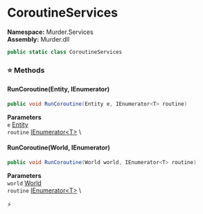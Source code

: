 # CoroutineServices

**Namespace:** Murder.Services \
**Assembly:** Murder.dll

```csharp
public static class CoroutineServices
```

### ⭐ Methods
#### RunCoroutine(Entity, IEnumerator<T>)
```csharp
public void RunCoroutine(Entity e, IEnumerator<T> routine)
```

**Parameters** \
`e` [Entity](/Bang/Entities/Entity.html) \
`routine` [IEnumerator\<T\>](https://learn.microsoft.com/en-us/dotnet/api/System.Collections.Generic.IEnumerator-1?view=net-7.0) \

#### RunCoroutine(World, IEnumerator<T>)
```csharp
public void RunCoroutine(World world, IEnumerator<T> routine)
```

**Parameters** \
`world` [World](/Bang/World.html) \
`routine` [IEnumerator\<T\>](https://learn.microsoft.com/en-us/dotnet/api/System.Collections.Generic.IEnumerator-1?view=net-7.0) \



⚡